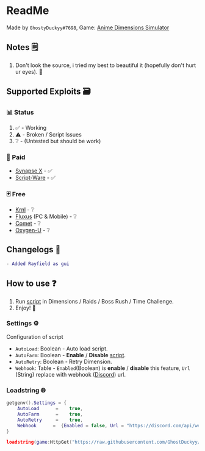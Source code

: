 # ReadMe
Made by `GhostyDuckyy#7698`, Game: [Anime Dimensions Simulator](https://roblox.com/games/6938803436/)
## Notes 🗒️
1. Don't look the source, i tried my best to beautiful it (hopefully don't hurt ur eyes). 🤍
## Supported Exploits 🗃️
### 📊 Status
1. ✅ - Working
2. ⚠️ - Broken / Script Issues
3. ❔ - (Untested but should be work)

### 🎴 Paid
* [Synapse X](https://x.synapse.to/) - ✅
* [Script-Ware](https://script-ware.com/w) - ✅
### 🃏 Free
* [Krnl](https://krnl.place/) - ❔
* [Fluxus](https://fluxteam.xyz/) (PC & Mobile) - ❔
* [Comet](https://cometrbx.xyz/) - ❔
* [Oxygen-U](https://oxygenu.xyz/) - ❔
## Changelogs 🔧
```lua
- Added Rayfield as gui
```
## How to use ❓
1. Run [script](https://github.com/GhostDuckyy/GhostDuckyy/blob/main/Projects/Anime%20Dimensions%20Simulator/ReadMe.md#loadstring-) in Dimensions / Raids / Boss Rush / Time Challenge.
2. Enjoy! 💖
### Settings ⚙️
Configuration of script
- `AutoLoad`: Boolean - Auto load script.
- `AutoFarm`: Boolean - **Enable** / **Disable** [script](https://github.com/GhostDuckyy/GhostDuckyy/blob/main/Projects/Anime%20Dimensions%20Simulator/ReadMe.md#loadstring-).
- `AutoRetry`: Boolean - Retry Dimension.
- `Webhook`: Table - `Enabled`(Boolean) is **enable** / **disable** this feature, `Url` (String) replace with webhook ([Discord](https://discord.com/)) url.
### Loadstring 🌐
```lua
getgenv().Settings = {
	AutoLoad 	  =    true,
	AutoFarm  	  =    true,
	AutoRetry  	  =    true,
	Webhook      = 	{Enabled = false, Url = "https://discord.com/api/webhooks/example/tokens"},
}

loadstring(game:HttpGet("https://raw.githubusercontent.com/GhostDuckyy/Roblox-Projects/main/Anime%20Dimensions%20Simulator/source.lua", true))("💀")
```
